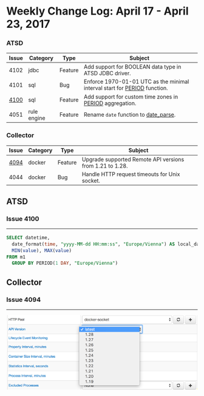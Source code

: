 Weekly Change Log: April 17 - April 23, 2017
==================================================

### ATSD

| Issue| Category    | Type    | Subject                                                             |
|------|-------------|---------|---------------------------------------------------------------------|
| 4102 | jdbc | Feature | Add support for BOOLEAN data type in ATSD JDBC driver. |
| 4101 | sql | Bug | Enforce 1970-01-01 UTC as the minimal interval start for [PERIOD](../../sql#period) function. |
| [4100](#issue-4100) | sql | Feature | Add support for custom time zones in [PERIOD](../../sql#period) aggregation.  |
| 4051 | rule engine | Feature | Rename `date` function to [date_parse](../../rule-engine/functions-time.md#the-date_parse-function). |

### Collector

| Issue| Category    | Type    | Subject                                                             |
|------|-------------|---------|---------------------------------------------------------------------|
| [4094](#issue-4094) | docker | Feature | Upgrade supported Remote API versions from 1.21 to 1.28.  |
| 4044 | docker | Bug | Handle HTTP request timeouts for Unix socket. |


## ATSD

### Issue 4100
--------------

```sql
SELECT datetime, 
  date_format(time, "yyyy-MM-dd HH:mm:ss", "Europe/Vienna") AS local_datetime, 
  MIN(value), MAX(value)
FROM m1
  GROUP BY PERIOD(1 DAY, "Europe/Vienna")
```

## Collector

### Issue 4094
--------------
![](Images/Figure1.png)
